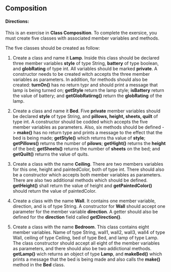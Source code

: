 ## Composition

#### Directions:

This is an exercise in **Class Composition**. To complete the exersice, you must create five classes
with associated member variables and methods.

The five classes should be created as follow:

1) Create a class and name it **Lamp**. Inside this class should be declared three member variables 
   **style** of type String, **battery** of type boolean, and **globRating** of type int. All variables  should be marked **private**.
   A constructor needs to be created witch accepts the three member variables as 
   parameters. In addition, for methods should also be created: **turnOn()** has no return typr and should print a 
   message that lamp is being turned on; **getStyle** return the lamp style; **isBattery** return the value of battery;
   and **getGlobRatirng()** return the **globRating** of the lamp.
   
2)  Create a class and name it **Bed**. Five **private** member variables should be declared **style** of 
    type String, and **pillows, height, sheets, quilt** of type int. A constructor should be codded which
    accepts the five member variables as parameters. Also, six methods should be defined -> 
    **make()** has no return type and prints a message to the effect that the bed is being made;
    **getStyle()** which returns tha value of **style**; 
    **getPillows()** returns the number of **pilows**;
    **getHight()** returns the **height** of the bed;
    **getSheets()** returns the number of **sheets** on the bed;
    and **getQuilt()** returns the value of quits.
    
3) Create a class with the name **Ceiling**. There are two members variables for this one, height and
paintedColor, both of type int. There should also be a constructor which accepts both member variables as parameters.
   There are also two additional methods which should be defined.
   **getHeight()** shall return the value of height and **getPaintedColor()** should return the value of
   paintedColor.
   
4) Create a class with the name **Wall**. It contains one member variable, direction, and is of type String.
A constructor for **Wall** should accept one parameter for the member variable **direction**. A getter 
   should also be defined for the **direction** field called **getDirection()**.
   
5) Create a class with the name **Bedroom**. This class contains eight member variables.
Name of type String, wall1, wall2, wall3, wall4 of type Wall, ceiling of type Ceiling, bed of type Bed,
   and lamp of type Lamp. The class constructor should accept all eight of the member variables as 
   parameters, and there should also be two addictional methods.
   **getLamp()** wich returns an object of type **Lamp**, and **makeBed()** which prints a message
   that the bed is being made and also calls the **make()** method in the **Bed** class.
    